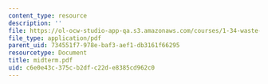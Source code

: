 ```yaml
---
content_type: resource
description: ''
file: https://ol-ocw-studio-app-qa.s3.amazonaws.com/courses/1-34-waste-containment-and-remediation-technology-spring-2004/c6e0e43c375cb2dfc22de8385cd962c0_midterm.pdf
file_type: application/pdf
parent_uid: 734551f7-978e-baf3-aef1-db3161f66295
resourcetype: Document
title: midterm.pdf
uid: c6e0e43c-375c-b2df-c22d-e8385cd962c0
---
```

